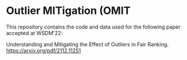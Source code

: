# Outlier MITigation (OMIT

This repository contains the code and data used for the following paper accepted at WSDM'22:

Understanding and Mitigating the Effect of Outliers in Fair Ranking.
https://arxiv.org/pdf/2112.11251
